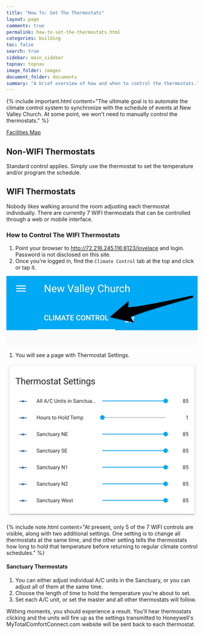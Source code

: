 ```yaml
---
title: "How To: Set The Thermostats"
layout: page
comments: true
permalink: how-to-set-the-thermostats.html
categories: building
toc: false
search: true
sidebar: main_sidebar
topnav: topnav
image_folder: images
document_folder: documents
summary: "A brief overview of how and when to control the thermostats."
---
```


{% include important.html content="The ultimate goal is to automate the climate control system to synchronize with the schedule of events at New Valley Church.  At some point, we won't need to manually control the thermostats." %}

[Facilities Map](thermostats.html)

## Non-WIFI Thermostats

Standard control applies.  Simply use the thermostat to set the temperature and/or program the schedule.

## WIFI Thermostats

Nobody likes walking around the room adjusting each thermostat individually.  There are currently 7 WIFI thermostats that can be controlled through a web or mobile interface.

### How to Control The WIFI Thermostats

1. Point your browser to http://72.216.245.116:8123/lovelace and login.  Password is not disclosed on this site.
1. Once you're logged in, find the `Climate Control` tab at the top and click or tap it.

![](images/climate-control-1.jpg)

1. You will see a page with Thermostat Settings.

![](images/thermostat-settings-1.jpg)

{% include note.html content="At present, only 5 of the 7 WIFI controls are visible, along with two additional settings.  One setting is to change all thermostats at the same time, and the other setting tells the thermostats how long to hold that temperature before returning to regular climate control schedules." %}

#### Sanctuary Thermostats

1. You can either adjust individual A/C units in the Sanctuary, or you can adjust all of them at the same time.
1. Choose the length of time to hold the temperature you're about to set.
1. Set each A/C unit, or set the master and all other thermostats will follow.

Withing moments, you should experience a result.  You'll hear thermostats clicking and the units will fire up as the settings transmitted to Honeywell's MyTotalComfortConnect.com website will be sent back to each thermostat.

